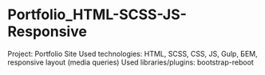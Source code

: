 # Portfolio_HTML-SCSS-JS-Responsive
Project: Portfolio Site
Used technologies: HTML, SCSS, CSS, JS, Gulp, БЕМ, responsive layout (media queries) 
Used libraries/plugins: bootstrap-reboot
